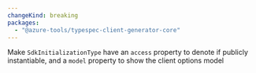 ```yaml
---
changeKind: breaking
packages:
  - "@azure-tools/typespec-client-generator-core"
---
```


Make `SdkInitializationType` have an `access` property to denote if publicly instantiable, and a `model` property to show the client options model